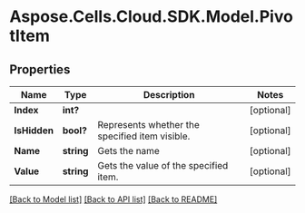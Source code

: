 # Aspose.Cells.Cloud.SDK.Model.PivotItem
## Properties

Name | Type | Description | Notes
------------ | ------------- | ------------- | -------------
**Index** | **int?** |  | [optional] 
**IsHidden** | **bool?** | Represents whether the specified item visible. | [optional] 
**Name** | **string** | Gets the name | [optional] 
**Value** | **string** | Gets the value of the specified item. | [optional] 

[[Back to Model list]](../README.md#documentation-for-models) [[Back to API list]](../README.md#documentation-for-api-endpoints) [[Back to README]](../README.md)

